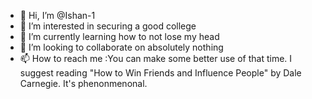 - 👋 Hi, I’m @Ishan-1
- 👀 I’m interested in securing a good college
- 🌱 I’m currently learning how to not lose my head
- 💞️ I’m looking to collaborate on absolutely nothing
- 📫 How to reach me :You can make some better use of that time. I suggest reading "How to Win Friends and Influence People" by Dale Carnegie. It's phenonmenonal.
<!---
Ishan-1/Ishan-1 is a ✨ special ✨ repository because its `README.md` (this file) appears on your GitHub profile.
You can click the Preview link to take a look at your changes.
--->

